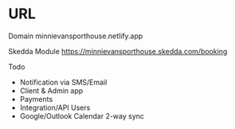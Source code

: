 # URL

Domain
minnievansporthouse.netlify.app

Skedda Module
https://minnievansporthouse.skedda.com/booking

Todo

- Notification via SMS/Email
- Client & Admin app
- Payments
- Integration/API Users
- Google/Outlook Calendar 2-way sync
